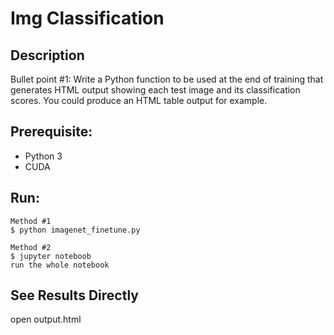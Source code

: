 # Img Classification

## Description
Bullet point #1: 
  Write a Python function to be used at the end of training that generates HTML output showing
each test image and its classification scores. You could produce an HTML table output
for example.
## Prerequisite:
- Python 3
- CUDA

## Run:
```
Method #1
$ python imagenet_finetune.py

Method #2
$ jupyter noteboob
run the whole notebook
```

## See Results Directly 
open output.html

